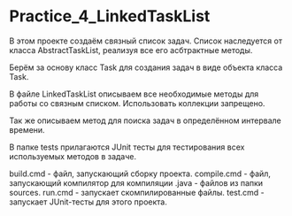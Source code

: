 # Practice_4_LinkedTaskList

В этом проекте создаём связный список задач. Список наследуется от класса AbstractTaskList, реализуя все его асбтрактные методы.

Берём за основу класс Task для создания задач в виде объекта класса Task.

В файле LinkedTaskList описываем все необходимые методы для работы со связным списком. Использовать коллекции запрещено.

Так же описываем метод для поиска задач в определённом интервале времени.

В папке tests прилагаются JUnit тесты для тестирования всех используемых методов в задаче.

build.cmd - файл, запускающий сборку проекта. 
compile.cmd - файл, запускающий компилятор для компиляции .java - файлов из папки sources. 
run.cmd - запускает скомпилированные файлы. 
test.cmd - запускает JUnit-тесты для этого проекта.

